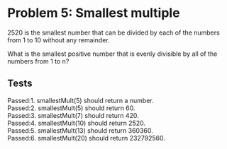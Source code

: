 # Problem 5: Smallest multiple
2520 is the smallest number that can be divided by each of the numbers from 1 to 10 without any remainder.

What is the smallest positive number that is evenly divisible by all of the numbers from 1 to n?

## Tests
Passed:1. smallestMult(5) should return a number.<br/>
Passed:2. smallestMult(5) should return 60.<br/>
Passed:3. smallestMult(7) should return 420.<br/>
Passed:4. smallestMult(10) should return 2520.<br/>
Passed:5. smallestMult(13) should return 360360.<br/>
Passed:6. smallestMult(20) should return 232792560.